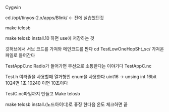 Cygwin

cd /opt/tinyos-2.x/apps/Blink/ <- 전에 실습했던것

make telosb  

make telosb install.10 하면 use에 저장하는 것

깃허브에서 서브 코드를 가져와 메인코드를 짠다
cd TestLowOneHopSht_sc/ 가져온 파일로 들어간다

TestAppC.nc
Radio가 들어가면 무선으로 소통한다는 이야기다
TestAppC.nc

Test.h
여러줄을 사용할때 열거형인 enum을 사용한다
uint16 ->  unsing int 16bit
1024면 1초 10240 이면 10초이다

TestC.nc파일까지 만들고
Make telosb

make telosb install.(노드아이디)로 퓨징
한다음 온도 체크하면 끝
